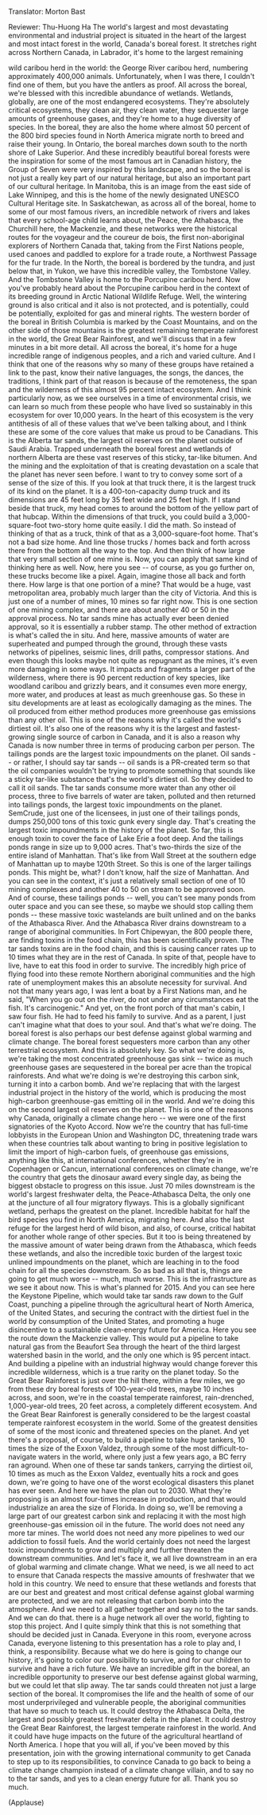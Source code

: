 

Translator: Morton Bast

Reviewer: Thu-Huong Ha
The world&#39;s largest and most devastating
environmental and industrial project
is situated in the heart of the largest
and most intact forest in the world,
Canada&#39;s boreal forest.
It stretches right across
Northern Canada, in Labrador,
it&#39;s home to the largest remaining

wild caribou herd in the world:
the George River caribou herd,
numbering approximately 400,000 animals.
Unfortunately, when I was there,
I couldn&#39;t find one of them,
but you have the antlers as proof.
All across the boreal,
we&#39;re blessed with this incredible
abundance of wetlands.
Wetlands, globally, are one
of the most endangered ecosystems.
They&#39;re absolutely critical ecosystems,
they clean air, they clean water,
they sequester large amounts
of greenhouse gases,
and they&#39;re home
to a huge diversity of species.
In the boreal, they are also the home
where almost 50 percent of the 800 bird
species found in North America
migrate north to breed
and raise their young.
In Ontario, the boreal marches down south
to the north shore of Lake Superior.
And these incredibly
beautiful boreal forests
were the inspiration for some of the most
famous art in Canadian history,
the Group of Seven
were very inspired by this landscape,
and so the boreal is not just a really key
part of our natural heritage,
but also an important part
of our cultural heritage.
In Manitoba, this is an image
from the east side of Lake Winnipeg,
and this is the home of the newly
designated UNESCO Cultural Heritage site.
In Saskatchewan,
as across all of the boreal,
home to some of our most famous rivers,
an incredible network of rivers and lakes
that every school-age child learns about,
the Peace, the Athabasca,
the Churchill here, the Mackenzie,
and these networks
were the historical routes
for the voyageur and the coureur de bois,
the first non-aboriginal
explorers of Northern Canada
that, taking from
the First Nations people,
used canoes and paddled to explore
for a trade route,
a Northwest Passage for the fur trade.
In the North, the boreal
is bordered by the tundra,
and just below that, in Yukon,
we have this incredible valley,
the Tombstone Valley.
And the Tombstone Valley is home
to the Porcupine caribou herd.
Now you&#39;ve probably heard
about the Porcupine caribou herd
in the context of its breeding ground
in Arctic National Wildlife Refuge.
Well, the wintering ground
is also critical
and it also is not protected,
and is potentially, could be potentially,
exploited for gas and mineral rights.
The western border of the boreal
in British Columbia
is marked by the Coast Mountains,
and on the other side of those mountains
is the greatest remaining
temperate rainforest in the world,
the Great Bear Rainforest,
and we&#39;ll discuss that in a few minutes
in a bit more detail.
All across the boreal,
it&#39;s home for a huge incredible range
of indigenous peoples,
and a rich and varied culture.
And I think that one of the reasons
why so many of these groups have
retained a link to the past,
know their native languages,
the songs, the dances, the traditions,
I think part of that reason
is because of the remoteness,
the span and the wilderness
of this almost 95 percent
intact ecosystem.
And I think particularly now,
as we see ourselves in a time
of environmental crisis,
we can learn so much from these people
who have lived so sustainably
in this ecosystem
for over 10,000 years.
In the heart of this ecosystem
is the very antithesis
of all of these values
that we&#39;ve been talking about,
and I think these
are some of the core values
that make us proud to be Canadians.
This is the Alberta tar sands,
the largest oil reserves on the planet
outside of Saudi Arabia.
Trapped underneath the boreal forest
and wetlands of northern Alberta
are these vast reserves
of this sticky, tar-like bitumen.
And the mining
and the exploitation of that
is creating devastation on a scale
that the planet has never seen before.
I want to try to convey
some sort of a sense of the size of this.
If you look at that truck there,
it is the largest truck
of its kind on the planet.
It is a 400-ton-capacity dump truck
and its dimensions are 45 feet long
by 35 feet wide and 25 feet high.
If I stand beside that truck,
my head comes to around the bottom
of the yellow part of that hubcap.
Within the dimensions of that truck,
you could build a 3,000-square-foot
two-story home quite easily.
I did the math.
So instead of thinking of that as a truck,
think of that as a 3,000-square-foot home.
That&#39;s not a bad size home.
And line those trucks / homes
back and forth
across there from the bottom
all the way to the top.
And then think of how large
that very small section of one mine is.
Now, you can apply that same kind
of thinking here as well.
Now, here you see --
of course, as you go further on,
these trucks become like a pixel.
Again, imagine those
all back and forth there.
How large is that one portion of a mine?
That would be a huge,
vast metropolitan area,
probably much larger
than the city of Victoria.
And this is just one of a number of mines,
10 mines so far right now.
This is one section of one mining complex,
and there are about another 40 or 50
in the approval process.
No tar sands mine has actually
ever been denied approval,
so it is essentially a rubber stamp.
The other method of extraction
is what&#39;s called the in situ.
And here, massive amounts of water
are superheated and pumped
through the ground,
through these vasts networks of pipelines,
seismic lines, drill paths,
compressor stations.
And even though this looks
maybe not quite as repugnant as the mines,
it&#39;s even more damaging in some ways.
It impacts and fragments
a larger part of the wilderness,
where there is 90 percent
reduction of key species,
like woodland caribou and grizzly bears,
and it consumes
even more energy, more water,
and produces at least
as much greenhouse gas.
So these in situ developments are at least
as ecologically damaging as the mines.
The oil produced from either method
produces more greenhouse gas
emissions than any other oil.
This is one of the reasons
why it&#39;s called the world&#39;s dirtiest oil.
It&#39;s also one of the reasons
why it is the largest and fastest-growing
single source of carbon in Canada,
and it is also a reason
why Canada is now number three
in terms of producing carbon per person.
The tailings ponds are the largest toxic
impoundments on the planet.
Oil sands -- or rather,
I should say tar sands --
oil sands is a PR-created term
so that the oil companies
wouldn&#39;t be trying to promote something
that sounds like a sticky tar-like
substance that&#39;s the world&#39;s dirtiest oil.
So they decided to call it oil sands.
The tar sands consume more water
than any other oil process,
three to five barrels of water
are taken, polluted
and then returned into tailings ponds,
the largest toxic
impoundments on the planet.
SemCrude, just one of the licensees,
in just one of their tailings ponds,
dumps 250,000 tons
of this toxic gunk every single day.
That&#39;s creating the largest toxic
impoundments in the history of the planet.
So far, this is enough toxin to cover
the face of Lake Erie a foot deep.
And the tailings ponds
range in size up to 9,000 acres.
That&#39;s two-thirds the size
of the entire island of Manhattan.
That&#39;s like from Wall Street
at the southern edge of Manhattan
up to maybe 120th Street.
So this is one of the larger
tailings ponds.
This might be, what? I don&#39;t know,
half the size of Manhattan.
And you can see in the context,
it&#39;s just a relatively small section
of one of 10 mining complexes
and another 40 to 50
on stream to be approved soon.
And of course, these tailings ponds --
well, you can&#39;t see
many ponds from outer space
and you can see these, so maybe
we should stop calling them ponds --
these massive toxic wastelands are built
unlined and on the banks
of the Athabasca River.
And the Athabasca River drains downstream
to a range of aboriginal communities.
In Fort Chipewyan, the 800 people there,
are finding toxins in the food chain,
this has been scientifically proven.
The tar sands toxins
are in the food chain,
and this is causing cancer
rates up to 10 times
what they are in the rest of Canada.
In spite of that, people have to live,
have to eat this food in order to survive.
The incredibly high price of flying food
into these remote
Northern aboriginal communities
and the high rate of unemployment
makes this an absolute
necessity for survival.
And not that many years ago,
I was lent a boat by a First Nations man,
and he said, &quot;When you
go out on the river,
do not under any
circumstances eat the fish.
It&#39;s carcinogenic.&quot;
And yet, on the front porch
of that man&#39;s cabin,
I saw four fish.
He had to feed his family to survive.
And as a parent, I just can&#39;t imagine
what that does to your soul.
And that&#39;s what we&#39;re doing.
The boreal forest
is also perhaps our best defense
against global warming and climate change.
The boreal forest sequesters more carbon
than any other terrestrial ecosystem.
And this is absolutely key.
So what we&#39;re doing is,
we&#39;re taking the most concentrated
greenhouse gas sink --
twice as much greenhouse
gases are sequestered
in the boreal per acre
than the tropical rainforests.
And what we&#39;re doing is we&#39;re destroying
this carbon sink,
turning it into a carbon bomb.
And we&#39;re replacing that
with the largest industrial project
in the history of the world,
which is producing the most high-carbon
greenhouse-gas emitting oil in the world.
And we&#39;re doing this on the second largest
oil reserves on the planet.
This is one of the reasons why Canada,
originally a climate change hero --
we were one of the first
signatories of the Kyoto Accord.
Now we&#39;re the country
that has full-time lobbyists
in the European Union and Washington DC,
threatening trade wars
when these countries talk about wanting
to bring in positive legislation
to limit the import of high-carbon fuels,
of greenhouse gas emissions,
anything like this,
at international conferences,
whether they&#39;re in Copenhagen or Cancun,
international conferences
on climate change,
we&#39;re the country that gets
the dinosaur award every single day,
as being the biggest
obstacle to progress on this issue.
Just 70 miles downstream
is the world&#39;s largest freshwater delta,
the Peace-Athabasca Delta,
the only one at the juncture
of all four migratory flyways.
This is a globally significant wetland,
perhaps the greatest on the planet.
Incredible habitat
for half the bird species
you find in North America, migrating here.
And also the last refuge
for the largest herd of wild bison,
and also, of course, critical habitat
for another whole range of other species.
But it too is being threatened
by the massive amount of water
being drawn from the Athabasca,
which feeds these wetlands,
and also the incredible toxic burden
of the largest toxic unlined
impoundments on the planet,
which are leaching in to the food chain
for all the species downstream.
So as bad as all that is, things are going
to get much worse -- much, much worse.
This is the infrastructure
as we see it about now.
This is what&#39;s planned for 2015.
And you can see here
the Keystone Pipeline,
which would take tar sands raw
down to the Gulf Coast,
punching a pipeline through
the agricultural heart of North America,
of the United States,
and securing the contract
with the dirtiest fuel in the world
by consumption of the United States,
and promoting a huge disincentive
to a sustainable clean-energy
future for America.
Here you see the route
down the Mackenzie valley.
This would put a pipeline
to take natural gas from the Beaufort Sea
through the heart of the third largest
watershed basin in the world,
and the only one
which is 95 percent intact.
And building a pipeline
with an industrial highway
would change forever
this incredible wilderness,
which is a true rarity
on the planet today.
So the Great Bear Rainforest
is just over the hill there,
within a few miles,
we go from these dry boreal forests
of 100-year-old trees,
maybe 10 inches across,
and soon, we&#39;re in the coastal
temperate rainforest,
rain-drenched, 1,000-year-old trees,
20 feet across, a completely
different ecosystem.
And the Great Bear Rainforest
is generally considered to be
the largest coastal temperate rainforest
ecosystem in the world.
Some of the greatest densities
of some of the most iconic
and threatened species on the planet.
And yet there&#39;s a proposal,
of course, to build a pipeline
to take huge tankers,
10 times the size of the Exxon Valdez,
through some of the most
difficult-to-navigate waters in the world,
where only just a few years ago,
a BC ferry ran aground.
When one of these tar sands tankers,
carrying the dirtiest oil,
10 times as much as the Exxon Valdez,
eventually hits a rock and goes down,
we&#39;re going to have
one of the worst ecological disasters
this planet has ever seen.
And here we have the plan out to 2030.
What they&#39;re proposing is an almost
four-times increase in production,
and that would industrialize
an area the size of Florida.
In doing so, we&#39;ll be removing
a large part of our greatest carbon sink
and replacing it with the most high
greenhouse-gas emission oil in the future.
The world does not need
any more tar mines.
The world does not need any more pipelines
to wed our addiction to fossil fuels.
And the world certainly does not need
the largest toxic impoundments
to grow and multiply
and further threaten
the downstream communities.
And let&#39;s face it, we all live downstream
in an era of global warming
and climate change.
What we need, is we all need to act
to ensure that Canada respects
the massive amounts of freshwater
that we hold in this country.
We need to ensure
that these wetlands and forests
that are our best and greatest
and most critical defense
against global warming are protected,
and we are not releasing
that carbon bomb into the atmosphere.
And we need to all gather together
and say no to the tar sands.
And we can do that.
there is a huge network
all over the world,
fighting to stop this project.
And I quite simply think
that this is not something
that should be decided just in Canada.
Everyone in this room,
everyone across Canada,
everyone listening to this presentation
has a role to play
and, I think, a responsibility.
Because what we do here
is going to change our history,
it&#39;s going to color
our possibility to survive,
and for our children to survive
and have a rich future.
We have an incredible gift in the boreal,
an incredible opportunity to preserve
our best defense against global warming,
but we could let that slip away.
The tar sands could threaten
not just a large section of the boreal.
It compromises the life and the health
of some of our most underprivileged
and vulnerable people,
the aboriginal communities
that have so much to teach us.
It could destroy the Athabasca Delta,
the largest and possibly greatest
freshwater delta in the planet.
It could destroy
the Great Bear Rainforest,
the largest temperate
rainforest in the world.
And it could have huge impacts
on the future of the agricultural
heartland of North America.
I hope that you will all,
if you&#39;ve been moved by this presentation,
join with the growing
international community
to get Canada to step up
to its responsibilities,
to convince Canada to go back
to being a climate change champion
instead of a climate change villain,
and to say no to the tar sands,
and yes to a clean energy future for all.
Thank you so much.

(Applause)

